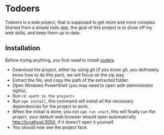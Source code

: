 # Todoers

Todoers is a web project, that is supposed to get more and more complex. Started from a simple todo app, the goal of this project is to show off my web skills, and keep them up to date.

## Installation

Before trying anything, you first need to install [nodejs](https://nodejs.org/en/).
- Download the project, either by using git (if you know git, you definetely know how to do this part), we will focus on the zip way.
- Extract the file, and copy the path of the extracted folder.
- Open Windows PowerShell (you may need to open with administrator rights).
- Run ```cd <path to the project>```
- Run ```npm install```, this command will install all the necessary dependencies for the project to work.
- When the install is done, you run ```npm run start```, this will finally run the project, your default web browser should open automatically [http://localhost:3000](http://localhost:3000), if it doesn't open it yourself.
- You should now see the project face.
